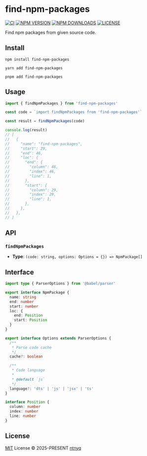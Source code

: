 # find-npm-packages

[![CI](https://github.com/ntnyq/find-npm-packages/workflows/CI/badge.svg)](https://github.com/ntnyq/find-npm-packages/actions)
[![NPM VERSION](https://img.shields.io/npm/v/find-npm-packages.svg)](https://www.npmjs.com/package/find-npm-packages)
[![NPM DOWNLOADS](https://img.shields.io/npm/dy/find-npm-packages.svg)](https://www.npmjs.com/package/find-npm-packages)
[![LICENSE](https://img.shields.io/github/license/ntnyq/find-npm-packages.svg)](https://github.com/ntnyq/find-npm-packages/blob/main/LICENSE)

Find npm packages from given source code.

## Install

```shell
npm install find-npm-packages
```

```shell
yarn add find-npm-packages
```

```shell
pnpm add find-npm-packages
```

## Usage

```ts
import { findNpmPackages } from 'find-npm-packages'

const code = `import findNpmPackages from 'find-npm-packages'`

const result = findNpmPackages(code)

console.log(result)
// [
//   {
//     "name": "find-npm-packages",
//     "start": 29,
//     "end": 46,
//     "loc": {
//       "end": {
//         "column": 46,
//         "index": 46,
//         "line": 1,
//       },
//       "start": {
//         "column": 29,
//         "index": 29,
//         "line": 1,
//       },
//     },
//   },
// ]
```

## API

### `findNpmPackages`

- **Type**: `(code: string, options: Options = {}) => NpmPackage[]`

## Interface

```ts
import type { ParserOptions } from '@babel/parser'

export interface NpmPackage {
  name: string
  end: number
  start: number
  loc: {
    end: Position
    start: Position
  }
}

export interface Options extends ParserOptions {
  /**
   * Parse code cache
   */
  cache?: boolean

  /**
   * Code language
   *
   * @default `js`
   */
  language?: 'dts' | 'js' | 'jsx' | 'ts'
}

interface Position {
  column: number
  index: number
  line: number
}
```

## License

[MIT](./LICENSE) License © 2025-PRESENT [ntnyq](https://github.com/ntnyq)
